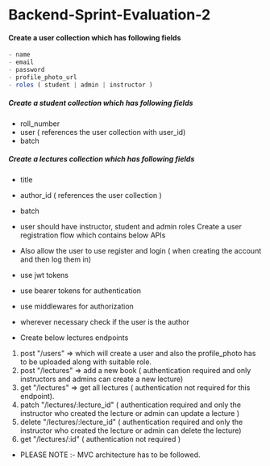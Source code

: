 # Backend-Sprint-Evaluation-2

#### Create a user collection which has following fields
```js
- name
- email
- password
- profile_photo_url
- roles ( student | admin | instructor )
```
##### Create a student collection which has following fields

- roll_number
- user ( references the user collection with user_id)
- batch
##### Create a lectures collection which has following fields

- title
- author_id ( references the user collection )
- batch
- user should have instructor, student and admin roles Create a user registration flow which contains below APIs

- Also allow the user to use register and login ( when creating the account and then log them in)

- use jwt tokens

- use bearer tokens for authentication

- use middlewares for authorization

- wherever necessary check if the user is the author

- Create below lectures endpoints
1. post "/users" => which will create a user and also the profile_photo has to be uploaded along with suitable role.
2. post "/lectures" => add a new book ( authentication required and only instructors and admins can create a new lecture)
3. get "/lectures" => get all lectures ( authentication not required for this endpoint).
4. patch "/lectures/:lecture_id" ( authentication required and only the instructor who created the lecture or admin can update a lecture )
5. delete "/lectures/:lecture_id" ( authentication required and only the instructor who created the lecture or admin can delete the lecture)
6. get "/lectures/:id" ( authentication not required )
- PLEASE NOTE :- MVC architecture has to be followed.
